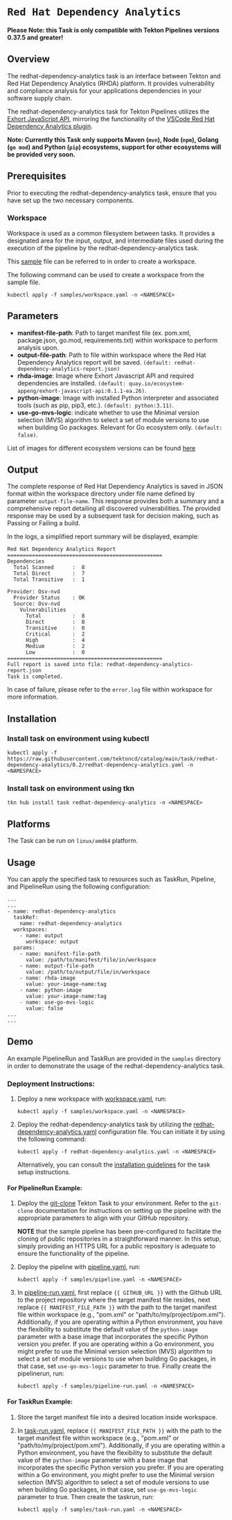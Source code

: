 # `Red Hat Dependency Analytics`

**Please Note: this Task is only compatible with Tekton Pipelines versions 0.37.5 and greater!**

## Overview
The redhat-dependency-analytics task is an interface between Tekton and Red Hat Dependency Analytics (RHDA) platform. 
It provides vulnerability and compliance analysis for your applications dependencies in your software supply chain.

The redhat-dependency-analytics task for Tekton Pipelines utilizes the [Exhort JavaScript API](https://github.com/RHEcosystemAppEng/exhort-javascript-api), mirroring the functionality of the [VSCode Red Hat Dependency Analytics plugin](https://marketplace.visualstudio.com/items?itemName=redhat.fabric8-analytics).

**Note: Currently this Task only supports Maven (`mvn`), Node (`npm`), Golang (`go mod`) and Python (`pip`) ecosystems, support for other ecosystems will be provided very soon.**

## Prerequisites

Prior to executing the redhat-dependency-analytics task, ensure that you have set up the two necessary components.

### Workspace
Workspace is used as a common filesystem between tasks. It provides a designated area for the input, output, and intermediate files used during the execution of the pipeline by the redhat-dependency-analytics task.

This [sample](samples/workspace.yaml) file can be referred to in order to create a workspace.

The following command can be used to create a workspace from the sample file.

```
kubectl apply -f samples/workspace.yaml -n <NAMESPACE>
```

## Parameters
- **manifest-file-path**: Path to target manifest file (ex. pom.xml, package.json, go.mod, requirements.txt) within workspace to perform analysis upon.
- **output-file-path**: Path to file within workspace where the Red Hat Dependency Analytics report will be saved. `(default: redhat-dependency-analytics-report.json)`
- **rhda-image**: Image where Exhort Javascript API and required dependencies are installed. `(default: quay.io/ecosystem-appeng/exhort-javascript-api:0.1.1-ea.26)`. 
- **python-image**: Image with installed Python interpreter and associated tools (such as pip, pip3, etc.). `(default: python:3.11)`. 
- **use-go-mvs-logic**:  indicate whether to use the Minimal version selection (MVS) algorithm to select a set of module versions to use when building Go packages. Relevant for Go ecosystem only. `(default: false)`. 

List of images for different ecosystem versions can be found [here](https://github.com/RHEcosystemAppEng/exhort-javascript-api/tree/main/docker-image)

## Output
The complete response of Red Hat Dependency Analytics is saved in JSON format within the workspace directory under file name defined by parameter `output-file-name`. 
This response provides both a summary and a comprehensive report detailing all discovered vulnerabilities. 
The provided response may be used by a subsequent task for decision making, such as Passing or Failing a build. 

In the logs, a simplified report summary will be displayed, example:
```
Red Hat Dependency Analytics Report
==================================================
Dependencies
  Total Scanned      :  8 
  Total Direct       :  7 
  Total Transitive   :  1 

Provider: Osv-nvd
  Provider Status    : OK 
  Source: Osv-nvd
    Vulnerabilities
      Total          :  8 
      Direct         :  8 
      Transitive     :  0 
      Critical       :  2 
      High           :  4 
      Medium         :  2 
      Low            :  0 
==================================================
Full report is saved into file: redhat-dependency-analytics-report.json
Task is completed.
```

In case of failure, please refer to the `error.log` file within workspace for more information.

## Installation

### Install task on environment using kubectl
```
kubectl apply -f https://raw.githubusercontent.com/tektoncd/catalog/main/task/redhat-dependency-analytics/0.2/redhat-dependency-analytics.yaml -n <NAMESPACE>
```

### Install task on environment using tkn
```
tkn hub install task redhat-dependency-analytics -n <NAMESPACE>
```

## Platforms

The Task can be run on `linux/amd64` platform.

## Usage

You can apply the specified task to resources such as TaskRun, Pipeline, and PipelineRun using the following configuration:

```
...
...
- name: redhat-dependency-analytics
  taskRef:
    name: redhat-dependency-analytics
  workspaces:
    - name: output
      workspace: output
  params:
    - name: manifest-file-path
      value: /path/to/manifest/file/in/workspace
    - name: output-file-path
      value: /path/to/output/file/in/workspace
    - name: rhda-image
      value: your-image-name:tag
    - name: python-image
      value: your-image-name:tag
    - name: use-go-mvs-logic
      value: false
...
...
```

## Demo

An example PipelineRun and TaskRun are provided in the `samples` directory in order to demonstrate the usage of the redhat-dependency-analytics task. 

### Deployment Instructions:

1. Deploy a new workspace with [workspace.yaml](samples/workspace.yaml), run:
    ```
    kubectl apply -f samples/workspace.yaml -n <NAMESPACE>
    ```

1. Deploy the redhat-dependency-analytics task by utilizing the [redhat-dependency-analytics.yaml](redhat-dependency-analytics.yaml) configuration file. You can initiate it by using the following command:
    ```
    kubectl apply -f redhat-dependency-analytics.yaml -n <NAMESPACE>
    ```
    Alternatively, you can consult the [installation guidelines](#installation) for the task setup instructions.

#### For PipelineRun Example:

1. Deploy the [git-clone](https://hub.tekton.dev/tekton/task/git-clone) Tekton Task to your environment. Refer to the `git-clone` documentation for instructions on setting up the pipeline with the appropriate parameters to align with your GitHub repository.

    **NOTE** that the sample pipeline has been pre-configured to facilitate the cloning of public repositories in a straightforward manner. In this setup, simply providing an HTTPS URL for a public repository is adequate to ensure the functionality of the pipeline.

1. Deploy the pipeline with [pipeline.yaml](samples/pipeline.yaml), run:
    ```
    kubectl apply -f samples/pipeline.yaml -n <NAMESPACE>
    ```

1. In [pipeline-run.yaml](samples/pipeline-run.yaml), first replace `{{ GITHUB_URL }}` with the Github URL to the project repository where the target manifest file resides, next replace `{{ MANIFEST_FILE_PATH }}` with the path to the target manifest file within workspace (e.g., "pom.xml" or "path/to/my/project/pom.xml"). 
Additionally, if you are operating within a Python environment, you have the flexibility to substitute the default value of the `python-image` parameter with a base image that incorporates the specific Python version you prefer. If you are operating within a Go environment, you might prefer to use the Minimal version selection (MVS) algorithm to select a set of module versions to use when building Go packages, in that case, set `use-go-mvs-logic` parameter to true.
Finally create the pipelinerun, run:
    ```
    kubectl apply -f samples/pipeline-run.yaml -n <NAMESPACE>
    ```

#### For TaskRun Example:

1. Store the target manifest file into a desired location inside workspace.

1. In [task-run.yaml](samples/task-run.yaml), replace `{{ MANIFEST_FILE_PATH }}` with the path to the target manifest file within workspace (e.g., "pom.xml" or "path/to/my/project/pom.xml"). Additionally, if you are operating within a Python environment, you have the flexibility to substitute the default value of the `python-image` parameter with a base image that incorporates the specific Python version you prefer. If you are operating within a Go environment, you might prefer to use the Minimal version selection (MVS) algorithm to select a set of module versions to use when building Go packages, in that case, set `use-go-mvs-logic` parameter to true.
Then create the taskrun, run:
    ```
    kubectl apply -f samples/task-run.yaml -n <NAMESPACE>
    ```
